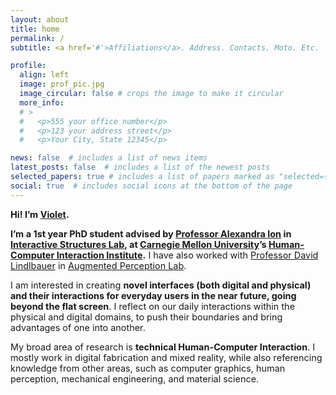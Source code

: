 ```yaml
---
layout: about
title: home
permalink: /
subtitle: <a href='#'>Affiliations</a>. Address. Contacts. Moto. Etc.

profile:
  align: left
  image: prof_pic.jpg
  image_circular: false # crops the image to make it circular
  more_info: 
  # >
  #   <p>555 your office number</p>
  #   <p>123 your address street</p>
  #   <p>Your City, State 12345</p>

news: false  # includes a list of news items
latest_posts: false  # includes a list of the newest posts
selected_papers: true # includes a list of papers marked as "selected={true}"
social: true  # includes social icons at the bottom of the page
---
```



<span style="font-size: 1.03em;font-weight:bolder;"> Hi! I’m [Violet](https://nuoyihan.github.io).

<span style="font-size: 1.03em; "><span style = "font-weight:bolder;">I’m a 1st year PhD student advised by [Professor Alexandra Ion](http://alexandraion.com/) in [Interactive Structures Lab](https://interactive-structures.org/), at [Carnegie Mellon University](https://www.cmu.edu/)’s [Human-Computer Interaction Institute](https://hcii.cmu.edu/).</span> I have also worked with [Professor David Lindlbauer](https://www.davidlindlbauer.com/) in [Augmented Perception Lab](https://augmented-perception.org/).</span>

<span style="font-size: 1.03em;">I am interested in creating <span style = "font-weight:bolder;">novel interfaces (both digital and physical) and their interactions for everyday users in the near future, going beyond the flat screen</span>. I reflect on our daily interactions within the physical and digital domains, to push their boundaries and bring advantages of one into another.</span>

<span style="font-size: 1.03em;">My broad area of research is <span style="font-weight: bolder;">technical Human-Computer Interaction</span>. I mostly work in digital fabrication and mixed reality, while also referencing knowledge from other areas, such as computer graphics, human perception, mechanical engineering, and material science.</span>